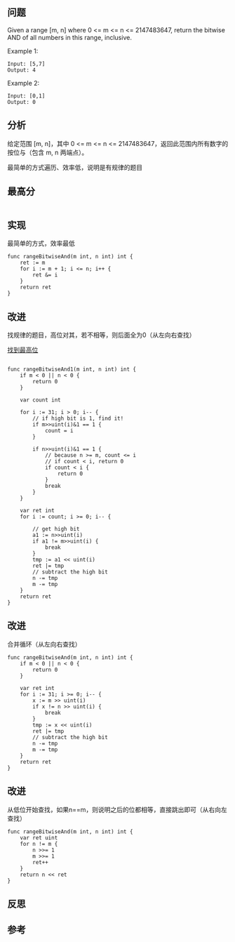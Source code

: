 ## 问题
Given a range [m, n] where 0 <= m <= n <= 2147483647, return the bitwise AND of all numbers in this range, inclusive.

Example 1:
```
Input: [5,7]
Output: 4
```

Example 2:
```
Input: [0,1]
Output: 0
```

## 分析
给定范围 [m, n]，其中 0 <= m <= n <= 2147483647，返回此范围内所有数字的按位与（包含 m, n 两端点）。

最简单的方式遍历、效率低，说明是有规律的题目

## 最高分
```golang

```

## 实现
最简单的方式，效率最低
```golang
func rangeBitwiseAnd(m int, n int) int {
	ret := m
	for i := m + 1; i <= n; i++ {
		ret &= i
	}
	return ret
}
```

## 改进
找规律的题目，高位对其，若不相等，则后面全为0（从左向右查找）

[找到最高位](https://codeforwin.org/2016/01/c-program-to-get-highest-order-set-bit-of-number.html)
```golang

func rangeBitwiseAnd1(m int, n int) int {
	if m < 0 || n < 0 {
		return 0
	}

	var count int

	for i := 31; i > 0; i-- {
		// if high bit is 1, find it!
		if m>>uint(i)&1 == 1 {
			count = i
		}

		if n>>uint(i)&1 == 1 {
			// because n >= m, count <= i
			// if count < i, return 0
			if count < i {
				return 0
			}
			break
		}
	}

	var ret int
	for i := count; i >= 0; i-- {

		// get high bit
		a1 := n>>uint(i)
		if a1 != m>>uint(i) {
			break
		}
		tmp := a1 << uint(i)
		ret |= tmp
		// subtract the high bit
		n -= tmp
		m -= tmp
	}
	return ret
}
```

## 改进
合并循环（从左向右查找）
```golang
func rangeBitwiseAnd(m int, n int) int {
	if m < 0 || n < 0 {
		return 0
	}

	var ret int
	for i := 31; i >= 0; i-- {
		x := m >> uint(i)
		if x != n >> uint(i) {
			break
		}
		tmp := x << uint(i)
		ret |= tmp
		// subtract the high bit
		n -= tmp
		m -= tmp
	}
	return ret
}
```

## 改进
从低位开始查找，如果n==m，则说明之后的位都相等，直接跳出即可（从右向左查找）
```golang
func rangeBitwiseAnd(m int, n int) int {
	var ret uint
	for n != m {
		n >>= 1
		m >>= 1
		ret++
	}
	return n << ret
}
```

## 反思

## 参考